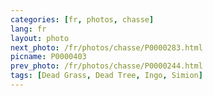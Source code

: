 ```yaml
---
categories: [fr, photos, chasse]
lang: fr
layout: photo
next_photo: /fr/photos/chasse/P0000283.html
picname: P0000403
prev_photo: /fr/photos/chasse/P0000244.html
tags: [Dead Grass, Dead Tree, Ingo, Simion]
---
```

